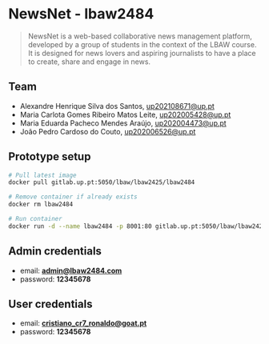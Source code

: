 # NewsNet - lbaw2484

> NewsNet is a web-based collaborative news management platform, developed by a group of students in the context of the LBAW course. It is designed for news lovers and aspiring journalists to have a place to create, share and engage in news.

## Team

* Alexandre Henrique Silva dos Santos, up202108671@up.pt
* Maria Carlota Gomes Ribeiro Matos Leite, up202005428@up.pt
* Maria Eduarda Pacheco Mendes Araújo, up202004473@up.pt
* João Pedro Cardoso do Couto, up202006526@up.pt

## Prototype setup
```sh
# Pull latest image
docker pull gitlab.up.pt:5050/lbaw/lbaw2425/lbaw2484

# Remove container if already exists
docker rm lbaw2484

# Run container
docker run -d --name lbaw2484 -p 8001:80 gitlab.up.pt:5050/lbaw/lbaw2425/lbaw2484
```

## Admin credentials
* email: **admin@lbaw2484.com**
* password: **12345678**

## User credentials
* email: **cristiano_cr7_ronaldo@goat.pt**
* password: **12345678**